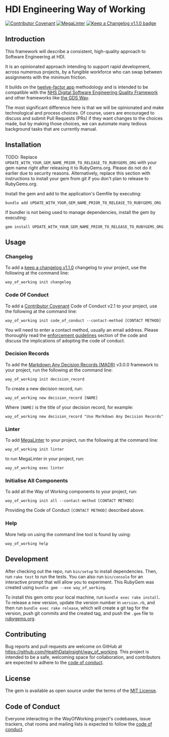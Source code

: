 # HDI Engineering Way of Working
[![Contributor Covenant](https://img.shields.io/badge/Contributor%20Covenant-2.1-4baaaa.svg)](CODE_OF_CONDUCT.md)
[![MegaLinter](https://github.com/HealthDataInsight/way_of_working/workflows/MegaLinter/badge.svg?branch=main)](https://github.com/HealthDataInsight/way_of_working/actions?query=workflow%3AMegaLinter+branch%3Amain)
[![Keep a Changelog v1.1.0 badge][changelog-badge]][changelog]

## Introduction

This framework will describe a consistent, high-quality approach to Software Engineering at HDI.

It is an opinionated approach intending to support rapid development, across numerous projects, by a fungible workforce who can swap between assignments with the minimum friction.

It builds on the [twelve-factor app](https://12factor.net) methodology and is intended to be compatible with the [NHS Digital Software Engineering Quality Framework](https://github.com/NHSDigital/software-engineering-quality-framework) and other frameworks like [the GDS Way](https://gds-way.cloudapps.digital).

The most significant difference here is that we will be opinionated and make technological and process choices. Of course, users are encouraged to discuss and submit Pull Requests (PRs) if they want changes to the choices made, but by making those choices, we can automate many tedious background tasks that are currently manual.

## Installation

TODO: Replace `UPDATE_WITH_YOUR_GEM_NAME_PRIOR_TO_RELEASE_TO_RUBYGEMS_ORG` with your gem name right after releasing it to RubyGems.org. Please do not do it earlier due to security reasons. Alternatively, replace this section with instructions to install your gem from git if you don't plan to release to RubyGems.org.

Install the gem and add to the application's Gemfile by executing:

    bundle add UPDATE_WITH_YOUR_GEM_NAME_PRIOR_TO_RELEASE_TO_RUBYGEMS_ORG

If bundler is not being used to manage dependencies, install the gem by executing:

    gem install UPDATE_WITH_YOUR_GEM_NAME_PRIOR_TO_RELEASE_TO_RUBYGEMS_ORG

## Usage

### Changelog

To add a [keep a changelog v1.1.0](https://keepachangelog.com/en/1.1.0/) changelog to your project, use the following at the command line:

    way_of_working init changelog

### Code Of Conduct

To add a [Contributor Covenant](https://www.contributor-covenant.org/version/2/1/code_of_conduct/) Code of Conduct v2.1 to your project, use the following at the command line:

    way_of_working init code_of_conduct --contact-method [CONTACT METHOD]

You will need to enter a contact method, usually an email address. Please thoroughly read the [enforcement guidelines](https://www.contributor-covenant.org/version/2/1/code_of_conduct/#enforcement-guidelines) section of the code and discuss the implications of adopting the code of conduct.

### Decision Records

To add the [Markdown Any Decision Records (MADR)](https://adr.github.io/madr/) v3.0.0 framework to your project, run the following at the command line:

    way_of_working init decision_record

To create a new decision record, run:

    way_of_working new decision_record [NAME]

Where `[NAME]` is the title of your decision record, for example:

    way_of_working new decision_record "Use Markdown Any Decision Records"

### Linter

To add [MegaLinter](https://megalinter.io/) to your project, run the following at the command line:

    way_of_working init linter

to run MegaLinter in your project, run:

    way_of_working exec linter

### Initialise All Components

To add all the Way of Working components to your project, run:

    way_of_working init all --contact-method [CONTACT METHOD]

Providing the Code of Conduct `[CONTACT METHOD]` described above.

### Help

More help on using the command line tool is found by using:

    way_of_working help

## Development

After checking out the repo, run `bin/setup` to install dependencies. Then, run `rake test` to run the tests. You can also run `bin/console` for an interactive prompt that will allow you to experiment. This RubyGem was created using `bundle gem --exe way_of_working`.

To install this gem onto your local machine, run `bundle exec rake install`. To release a new version, update the version number in `version.rb`, and then run `bundle exec rake release`, which will create a git tag for the version, push git commits and the created tag, and push the `.gem` file to [rubygems.org](https://rubygems.org).

## Contributing

Bug reports and pull requests are welcome on GitHub at <https://github.com/HealthDataInsight/way_of_working>. This project is intended to be a safe, welcoming space for collaboration, and contributors are expected to adhere to the [code of conduct](https://github.com/HealthDataInsight/way_of_working/blob/main/CODE_OF_CONDUCT.md).

## License

The gem is available as open source under the terms of the [MIT License](https://opensource.org/licenses/MIT).

## Code of Conduct

Everyone interacting in the WayOfWorking project's codebases, issue trackers, chat rooms and mailing lists is expected to follow the [code of conduct](https://github.com/HealthDataInsight/way_of_working/blob/main/CODE_OF_CONDUCT.md).

[changelog]: ./CHANGELOG.md
[changelog-badge]: https://img.shields.io/badge/changelog-Keep%20a%20Changelog%20v1.1.0-%23E05735
